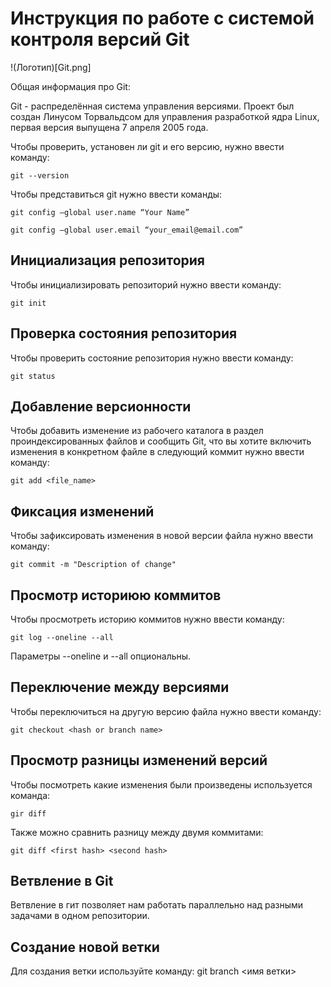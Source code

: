 # **Инструкция по работе с системой контроля версий Git**

!(Логотип)[Git.png]

Общая информация про Git:

Git - распределённая система управления версиями. Проект был создан Линусом Торвальдсом для управления разработкой ядра Linux, первая версия выпущена 7 апреля 2005 года. 

Чтобы проверить, установен ли git и его версию, нужно ввести команду:

    git --version

Чтобы представиться git нужно ввести команды:

    git config —global user.name “Your Name”

    git config —global user.email “your_email@email.com” 


## Инициализация репозитория

Чтобы инициализировать репозиторий нужно ввести команду:

    git init

## Проверка состояния репозитория

Чтобы проверить состояние репозитория нужно ввести команду:

    git status

## Добавление версионности

Чтобы добавить изменение из рабочего каталога в раздел проиндексированных файлов и сообщить Git, что вы хотите включить изменения в конкретном файле в следующий коммит нужно ввести команду:

    git add <file_name>

## Фиксация изменений

Чтобы зафиксировать изменения в новой версии файла нужно ввести команду:

    git commit -m "Description of change"

## Просмотр историюю коммитов

Чтобы просмотреть историю коммитов нужно ввести команду:

    git log --oneline --all

Параметры --oneline и --all опциональны.

## Переключение между версиями

Чтобы переключиться на другую версию файла нужно ввести команду:

    git checkout <hash or branch name>

## Просмотр разницы изменений версий

Чтобы посмотреть какие изменения были произведены используется команда:

    gir diff

Также можно сравнить разницу между двумя коммитами:

    git diff <first hash> <second hash>

## Ветвление в Git

Ветвление в гит позволяет нам работать параллельно над разными задачами в одном репозитории.

## Создание новой ветки

Для создания ветки используйте команду:
    git branch <имя ветки>
